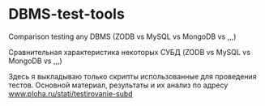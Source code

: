 DBMS-test-tools
===============

Comparison testing any DBMS (ZODB vs MySQL vs MongoDB vs ,,,)

Сравнительная характеристика некоторых СУБД (ZODB vs MySQL vs MongoDB vs ,,,)

Здесь я выкладываю только скрипты использованные для проведения тестов.
Основной материал, результаты и их анализ по адресу www.ploha.ru/stati/testirovanie-subd
